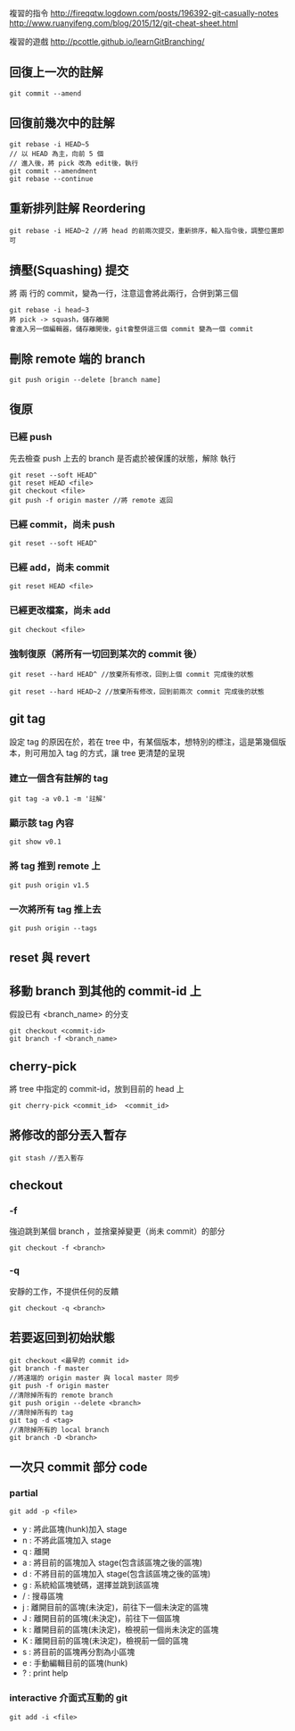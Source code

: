 複習的指令
http://fireqqtw.logdown.com/posts/196392-git-casually-notes
http://www.ruanyifeng.com/blog/2015/12/git-cheat-sheet.html

複習的遊戲
http://pcottle.github.io/learnGitBranching/

## 回復上一次的註解
```
git commit --amend
```

## 回復前幾次中的註解
```
git rebase -i HEAD~5
// 以 HEAD 為主，向前 5 個
// 進入後，將 pick 改為 edit後，執行
git commit --amendment
git rebase --continue
```

## 重新排列註解 Reordering
```
git rebase -i HEAD~2 //將 head 的前兩次提交，重新排序，輸入指令後，調整位置即可
```

## 擠壓(Squashing) 提交
將 兩 行的 commit，變為一行，注意這會將此兩行，合併到第三個
```
git rebase -i head~3
將 pick -> squash，儲存離開
會進入另一個編輯器，儲存離開後，git會整併這三個 commit 變為一個 commit
```

## 刪除 remote 端的 branch
```
git push origin --delete [branch name]
```

## 復原
### 已經 push
先去檢查 push 上去的 branch 是否處於被保護的狀態，解除
執行 
```
git reset --soft HEAD^
git reset HEAD <file>
git checkout <file>
git push -f origin master //將 remote 返回
```
### 已經 commit，尚未 push
```
git reset --soft HEAD^
```
### 已經 add，尚未 commit 
```
git reset HEAD <file>
```
### 已經更改檔案，尚未 add
```
git checkout <file>
```

### 強制復原（將所有一切回到某次的 commit 後）

```
git reset --hard HEAD^ //放棄所有修改，回到上個 commit 完成後的狀態

git reset --hard HEAD~2 //放棄所有修改，回到前兩次 commit 完成後的狀態 
```

## git tag
設定 tag 的原因在於，若在 tree 中，有某個版本，想特別的標注，這是第幾個版本，則可用加入 tag 的方式，讓 tree 更清楚的呈現

### 建立一個含有註解的 tag
```
git tag -a v0.1 -m '註解'
```

### 顯示該 tag 內容
```
git show v0.1
```

### 將 tag 推到 remote 上
```
git push origin v1.5
```
### 一次將所有 tag 推上去
```
git push origin --tags
```

## reset 與 revert

## 移動 branch 到其他的 commit-id 上
假設已有 <branch_name> 的分支
```
git checkout <commit-id>
git branch -f <branch_name>
```

## cherry-pick
將 tree 中指定的 commit-id，放到目前的 head 上
```
git cherry-pick <commit_id>  <commit_id>
```

## 將修改的部分丟入暫存
```
git stash //丟入暫存
```

## checkout 

### -f
強迫跳到某個 branch ，並捨棄掉變更（尚未 commit）的部分
```
git checkout -f <branch>
```
### -q
安靜的工作，不提供任何的反饋
```
git checkout -q <branch>
```


## 若要返回到初始狀態
```
git checkout <最早的 commit id>
git branch -f master
//將遠端的 origin master 與 local master 同步
git push -f origin master
//清除掉所有的 remote branch
git push origin --delete <branch>
//清除掉所有的 tag
git tag -d <tag>
//清除掉所有的 local branch
git branch -D <branch>
```

## 一次只 commit 部分 code
### partial
```git add -p <file>```   

- y		:	將此區塊(hunk)加入 stage
- n		:	不將此區塊加入 stage
- q		:	離開
- a		:	將目前的區塊加入 stage(包含該區塊之後的區塊)
- d		:	不將目前的區塊加入 stage(包含該區塊之後的區塊)
- g		:	系統給區塊號碼，選擇並跳到該區塊
- /		:	搜尋區塊
- j		:	離開目前的區塊(未決定)，前往下一個未決定的區塊
- J		:	離開目前的區塊(未決定)，前往下一個區塊
- k		:	離開目前的區塊(未決定)，檢視前一個尚未決定的區塊
- K		:	離開目前的區塊(未決定)，檢視前一個的區塊
- s		:	將目前的區塊再分割為小區塊
- e		:	手動編輯目前的區塊(hunk)
- ?		:	print help

### interactive 介面式互動的 git
```git add -i <file>``` 